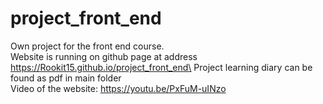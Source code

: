 # project_front_end
Own project for the front end course. \
Website is running on github page at address https://Rookit15.github.io/project_front_end\
Project learning diary can be found as pdf in main folder\
Video of the website: https://youtu.be/PxFuM-uINzo 
